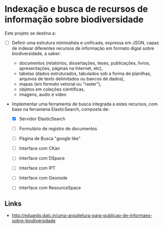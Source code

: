 # Indexação e busca de recursos de informação sobre biodiversidade

Este projeto se destina a:

- [ ] Definir uma estrutura minimalista e unificada, expressa em JSON, capaz de indexar diferentes recursos de informação em formato digial sobre biodiversidade, a saber:

  * documentos (relatórios, dissertações, teses, publicações, livros, apresentações, páginas na Internet, etc), 
  * tabelas (dados estruturados, tabulados sob a forma de planilhas, arquivos de texto delimitados ou bancos de dados), 
  * mapas (em formato vetorial ou "raster"),
  * objetos em coleções científicas,
  * imagens, audio e vídeo
   
* Implementar uma ferramenta de busca integrada a estes recursos, com base na ferramena ElasticSearch, composta de:
  - [X] Servidor ElasticSearch
  - [ ] Formulário de registro de documentos
  - [ ] Página de Busca "google like"
  - [ ] Interface com CKan
  - [ ] Interface com DSpace
  - [ ] Interface com IPT
  - [ ] Interface com Geonode
  - [ ] Interface com ResourceSpace


## Links
* http://eduardo.dalc.in/uma-arquitetura-para-publicao-de-informaes-sobre-biodiversidade
